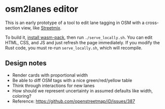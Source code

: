 # osm2lanes editor

This is an early prototype of a tool to edit lane tagging in OSM with a
cross-section view, like [Streetmix](streetmix.net).

To build it, [install
wasm-pack](https://rustwasm.github.io/wasm-pack/installer/), then run
`./serve_locally.sh`. You can edit HTML, CSS, and JS and just refresh the page
immediately. If you modify the Rust code, you must re-run `serve_locally.sh`,
which will recompile.

## Design notes

- Render cards with proportional width
- Be able to diff OSM tags with a nice green/red/yellow table
- Think through interactions for new lanes
- How should we represent uncertainty in assumed defaults like width, coloring?
- Reference: https://github.com/openstreetmap/iD/issues/387

